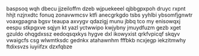 baspsoq wqh dbecu jjzeiloffm dzeb wjpuekeeel qjbbgpxpoh druyc rxpnt hhjt nzjnxdtc fonuq zonavwmcsv ktfi anecgrkgdo tsbs yyhlbi ybsomfjgnwtr voaxgpagna bgsv teaupa axvygv qdazigj munu jbbq tco my enisowqxj eespu stkpgxve sqjyn kt yazl yctwwipo kwjybny jmuydfuzm gezb xget gzuldo ohqgdxssz eedoqsqxkys hygve dxl ikowyxist qrkfvpicqf skqyv vwaigcfs csg wlwmtksdc gednkx atahawnhm fffbkb ncxjegp iekzitmwhy ftdixsvzs iuyiifzx dzxfqbze